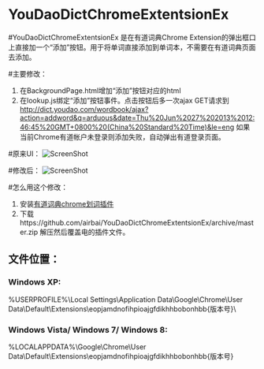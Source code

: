 YouDaoDictChromeExtentsionEx
============================

#YouDaoDictChromeExtentsionEx 是在有道词典Chrome Extension的弹出框口上直接加一个“添加”按钮。用于将单词直接添加到单词本，不需要在有道词典页面去添加。

#主要修改：
1. 在BackgroundPage.html增加“添加”按钮对应的html
2. 在lookup.js绑定“添加”按钮事件。点击按钮后多一次ajax GET请求到
http://dict.youdao.com/wordbook/ajax?action=addword&q=arduous&date=Thu%20Jun%2027%202013%2012:46:45%20GMT+0800%20(China%20Standard%20Time)&le=eng
如果当前Chrome有道帐户未登录则添加失败，自动弹出有道登录页面。

#原来UI：
![ScreenShot](http://ww2.sinaimg.cn/large/61de38fejw1e62ujqd9f3j20eo07kaay.jpg)

#修改后：
![ScreenShot](http://ww1.sinaimg.cn/large/61de38fejw1e62ujtql1kj20ea07agmg.jpg)

#怎么用这个修改：
1. 安装[有道词典chrome划词插件](https://chrome.google.com/webstore/detail/%E6%9C%89%E9%81%93%E8%AF%8D%E5%85%B8chrome%E5%88%92%E8%AF%8D%E6%8F%92%E4%BB%B6/eopjamdnofihpioajgfdikhhbobonhbb)
2. 下载https://github.com/airbai/YouDaoDictChromeExtentsionEx/archive/master.zip 解压然后覆盖电的插件文件。
## 文件位置：
### Windows XP:
%USERPROFILE%\Local Settings\Application Data\Google\Chrome\User Data\Default\Extensions\eopjamdnofihpioajgfdikhhbobonhbb\{版本号}\
### Windows Vista/ Windows 7/ Windows 8: 
%LOCALAPPDATA%\Google\Chrome\User Data\Default\Extensions\eopjamdnofihpioajgfdikhhbobonhbb\{版本号}

